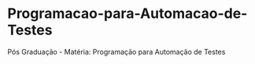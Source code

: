 # Programacao-para-Automacao-de-Testes
Pós Graduação - Matéria: Programação para Automação de Testes
